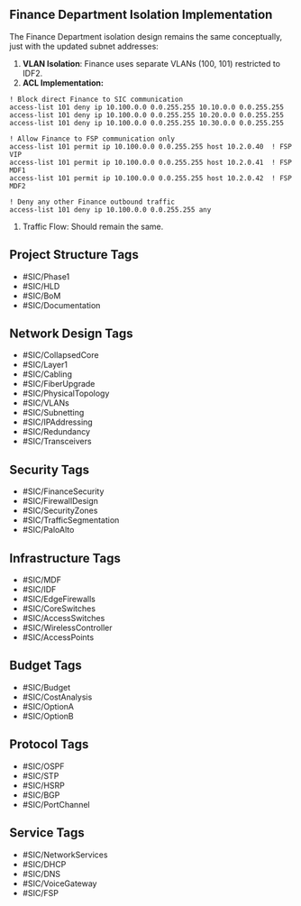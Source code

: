 ## Finance Department Isolation Implementation

The Finance Department isolation design remains the same conceptually, just with the updated subnet addresses:

1. **VLAN Isolation**: Finance uses separate VLANs (100, 101) restricted to IDF2.
2. **ACL Implementation:** 

```
! Block direct Finance to SIC communication
access-list 101 deny ip 10.100.0.0 0.0.255.255 10.10.0.0 0.0.255.255
access-list 101 deny ip 10.100.0.0 0.0.255.255 10.20.0.0 0.0.255.255  
access-list 101 deny ip 10.100.0.0 0.0.255.255 10.30.0.0 0.0.255.255

! Allow Finance to FSP communication only
access-list 101 permit ip 10.100.0.0 0.0.255.255 host 10.2.0.40  ! FSP VIP
access-list 101 permit ip 10.100.0.0 0.0.255.255 host 10.2.0.41  ! FSP MDF1
access-list 101 permit ip 10.100.0.0 0.0.255.255 host 10.2.0.42  ! FSP MDF2

! Deny any other Finance outbound traffic
access-list 101 deny ip 10.100.0.0 0.0.255.255 any
```

1. Traffic Flow: Should remain the same.



## Project Structure Tags

- #SIC/Phase1
- #SIC/HLD
- #SIC/BoM
- #SIC/Documentation

## Network Design Tags

- #SIC/CollapsedCore
- #SIC/Layer1
- #SIC/Cabling
- #SIC/FiberUpgrade
- #SIC/PhysicalTopology
- #SIC/VLANs
- #SIC/Subnetting
- #SIC/IPAddressing
- #SIC/Redundancy
- #SIC/Transceivers

## Security Tags

- #SIC/FinanceSecurity
- #SIC/FirewallDesign
- #SIC/SecurityZones
- #SIC/TrafficSegmentation
- #SIC/PaloAlto

## Infrastructure Tags

- #SIC/MDF
- #SIC/IDF
- #SIC/EdgeFirewalls
- #SIC/CoreSwitches
- #SIC/AccessSwitches
- #SIC/WirelessController
- #SIC/AccessPoints

## Budget Tags

- #SIC/Budget
- #SIC/CostAnalysis
- #SIC/OptionA
- #SIC/OptionB

## Protocol Tags

- #SIC/OSPF
- #SIC/STP
- #SIC/HSRP
- #SIC/BGP
- #SIC/PortChannel

## Service Tags

- #SIC/NetworkServices
- #SIC/DHCP
- #SIC/DNS
- #SIC/VoiceGateway
- #SIC/FSP
